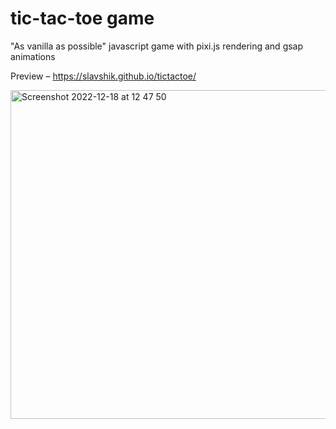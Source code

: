 # tic-tac-toe game

"As vanilla as possible" javascript game with pixi.js rendering and gsap animations

Preview – https://slavshik.github.io/tictactoe/

<img width="526" alt="Screenshot 2022-12-18 at 12 47 50" src="https://user-images.githubusercontent.com/621317/208296670-a9299e8c-2602-4afd-875d-29c6af4275fc.png">
